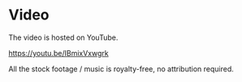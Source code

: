 # Video

The video is hosted on YouTube.

https://youtu.be/IBmixVxwgrk

All the stock footage / music is royalty-free, no attribution required.
